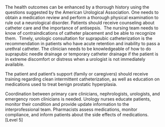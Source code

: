 The health outcomes can be enhanced by a thorough history using the questions suggested by the American Urological Association. One needs to obtain a medication review and perform a thorough physical examination to rule out a neurological disorder. Patients should receive counseling about catheter care and the importance of antisepsis.  The nursing team needs to know of contraindications of catheter placement and be able to recognize them.  Timely, urologic consultation for suprapubic catheterization is the recommendation in patients who have acute retention and inability to pass a urethral catheter. The clinician needs to be knowledgeable of how to do suprapubic needle drainage or temporary catheter drainage if the patient is in extreme discomfort or distress when a urologist is not immediately available.

The patient and patient’s support (family or caregivers) should receive training regarding clean intermittent catheterization, as well as education on medications used to treat benign prostatic hyperplasia.

Coordination between primary care clinicians, nephrologists, urologists, and emergency room clinicians is needed. Urology nurses educate patients, monitor their condition and provide update information to the interprofessional team. Pharmacists assess medications, monitor compliance, and inform patients about the side effects of medications. [Level 5]